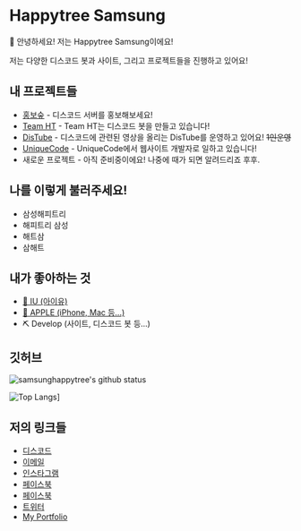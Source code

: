 # Happytree Samsung
👋 안녕하세요! 저는 Happytree Samsung이에요!

저는 다양한 디스코드 봇과 사이트, 그리고 프로젝트들을 진행하고 있어요!

## 내 프로젝트들
+ [홍보숲](https://discord.gg/kbWbVU4) - 디스코드 서버를 홍보해보세요!
+ [Team HT](https://github.com/teamht) - Team HT는 디스코드 봇을 만들고 있습니다!
+ [DisTube](https://github.com/distube-official) - 디스코드에 관련된 영상을 올리는 DisTube를 운영하고 있어요! ~~1인운영~~
+ [UniqueCode](https://github.com/UniqueCodeGit) - UniqueCode에서 웹사이트 개발자로 일하고 있습니다!
+ 새로운 프로젝트 - 아직 준비중이에요! 나중에 때가 되면 알려드리죠 후후.

## 나를 이렇게 불러주세요!
+ 삼성해피트리
+ 해피트리 삼성
+ 해트삼
+ 삼해트

## 내가 좋아하는 것
+ [🎤 IU (아이유)](https://namu.wiki/w/%EC%95%84%EC%9D%B4%EC%9C%A0)
+ [🍎 APPLE (iPhone, Mac 등...)](https://apple.com/kr)
+ ⛏ Develop (사이트, 디스코드 봇 등...)

## 깃허브
![samsunghappytree's github status](https://github-readme-stats.vercel.app/api?username=samsunghappytree123&show_icons=true&bg_color=30,e96443,904e95&title_color=fff&text_color=fff)

![Top Langs](https://github-readme-stats.vercel.app/api/top-langs/?username=samsunghappytree123&show_icons=true&bg_color=30,e96443,904e95&title_color=fff&text_color=fff&layout=8)]

## 저의 링크들
+ [디스코드](https://discord.com/users/726350177601978438)
+ [이메일](mailto:samsunghappytree123@naver.com)
+ [인스타그램](https://www.instagram.com/samsunghappytree)
+ [페이스북](https://www.facebook.com/samsunghappytree123)
+ [페이스북](https://www.facebook.com/jys2008)
+ [트위터](https://twitter.com/happytree0418)
+ [My Portfolio](https://devht.cf)

